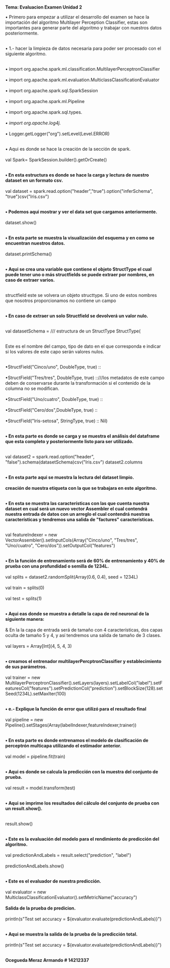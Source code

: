  
  <b><br> Tema: Evaluacion Examen Unidad 2 </b> </br>   

 
 </b>  &bull;  Primero para empezar a utilizar el desarrollo del examen se hace la importación del algoritmo Multilayer Perception Classifier, estas son importantes para generar parte del algoritmo y trabajar con nuestros datos posteriormente. </b></br> 

 <br> </b>&bull;  1.- hacer la limpieza de datos necesaria para poder ser procesado con el siguiente algoritmo. </b></br> 

<br>  &bull; import org.apache.spark.ml.classification.MultilayerPerceptronClassifier</br> 
<br>  &bull; import org.apache.spark.ml.evaluation.MulticlassClassificationEvaluator</br> 
<br>  &bull; import org.apache.spark.sql.SparkSession</br> 
<br>  &bull; import org.apache.spark.ml.Pipeline</br> 
<br>  &bull; import org.apache.spark.sql.types._</br> 
<br>  &bull; import org.apache.log4j._</br> 
<br>  &bull; Logger.getLogger("org").setLevel(Level.ERROR)</br> 

<br> &bull;  Aqui es donde se hace la creación de la sección de spark.</br> 
<br> val Spark= SparkSession.builder().getOrCreate()</br> 

<br><b> &bull; En esta estructura es donde se hace la carga y lectura de nuestro dataset en un formato csv.</br></b> 
<br>val dataset = spark.read.option("header","true").option("inferSchema", "true")csv("Iris.csv")</br>

<b><br> &bull; Podemos aqui mostrar y ver el data set que cargamos anteriormente.</br></b>
<br>dataset.show()</br>

<br><b> &bull; En esta parte se muestra la visualización del esquema y en como se encuentran nuestros datos.</br></b>
<br>dataset.printSchema()</br>

<br> <b>&bull;  Aqui se crea una variable que contiene el objeto StructType el cual puede tener uno o más structfields se puede extraer por nombres, en caso de extraer varios.</br></b>

<br> structfield este se volvera un objeto structtype. Si uno de estos nombres que nosotros proporcionamos no contiene un campo</br>

<br><b> &bull;  En caso de extraer un solo Structfield se devolverá un valor nulo.</br></b>

<br>val datasetSchema =  /// estructura de un StructType
StructType(</br>

 <br>Este es el nombre del campo, tipo de dato en el que corresponda e indicar si los valores de este capo serán valores nulos.</br>

<br> &bull;StructField("Cinco/uno", DoubleType, true) :: </br>
<br> &bull;StructField("Tres/tres", DoubleType, true) ::///los metadatos de este campo deben de conservarse durante la transformación si el contenido de la columna no se modifican.</br>
<br> &bull;StructField("Uno/cuatro", DoubleType, true) ::</br>
<br> &bull;StructField("Cero/dos",DoubleType, true) ::</br>
<br> &bull;StructField("Iris-setosa", StringType, true) :: Nil)</br>

<br><b> &bull;  En esta parte es donde se carga y se muestra el análisis del dataframe que esta completo y posteriormente listo para ser utilizado.</br></b>

<br>val dataset2 = spark.read.option("header", "false").schema(datasetSchema)csv("Iris.csv")
dataset2.columns</br>

<br><b> &bull; En esta parte aqui se muestra la lectura del dataset limpio.</br></b>
<br><b> creación de nuestra etiqueta con la que se trabajara en este algoritmo.</br></b>

 <br><b> &bull;  En esta se muestra las características con las que cuenta nuestra dataset en cual será un nuevo vector Assembler el cual contendrá nuestra entrada de datos con un arreglo el cual contendrá nuestras características y tendremos una salida de "factures" características.</br></b>

 <br>val featureIndexer = new VectorAssembler().setInputCols(Array("Cinco/uno", "Tres/tres", "Uno/cuatro", "Cero/dos")).setOutputCol("features")</br>


<br><b> &bull;  En la función de entrenamiento será de 60% de entrenamiento y 40% de prueba con una profundidad o semilla de 1234L.</br></b>
<br>val splits = dataset2.randomSplit(Array(0.6, 0.4), seed = 1234L)</br>
    <br>val train = splits(0)</br>
    <br>val test = splits(1)</br>

<br><b> &bull; Aqui eas donde se muestra a detalle la capa de red neuronal de la siguiente manera:</br></b>
<br> & En la la capa de entrada será de tamaño con 4 características, dos capas oculta de tamaño 5 y 4, y así tendremos una salida de tamaño de 3 clases.</br>
<br>val layers = Array[Int](4, 5, 4, 3)</br>

<br><b> &bull; creamos el entrenador multilayerPercptronClassifier y establecimiento de sus parámetros.</br></b>
<br>val trainer = new MultilayerPerceptronClassifier().setLayers(layers).setLabelCol("label").setFeaturesCol("features").setPredictionCol("prediction").setBlockSize(128).setSeed(1234L).setMaxIter(100)</br>

<br><b> &bull; e.- Explique la función de error que utilizó para el resultado final</br></b>
<br>val pipeline = new Pipeline().setStages(Array(labelIndexer,featureIndexer,trainer))</br>

<br><b> &bull;  En esta parte es donde entrenamos el modelo de clasificación de perceptrón multicapa utilizando el estimador anterior.</br></b>
<br>val model = pipeline.fit(train)</br>

<br><b> &bull;  Aqui es donde se calcula la predicción con la muestra del conjunto de prueba.</br></b>
<br>val result = model.transform(test)</br>

<br><b> &bull;  Aqui se imprime los resultados del cálculo del conjunto de prueba con un result.show().</br></b>

<br>result.show()</br>

<br><b> &bull;  Este es la evaluación del modelo para el rendimiento de predicción del algoritmo.</br></b>
<br>val predictionAndLabels = result.select("prediction", "label")</br>
<br>predictionAndLabels.show()</br>

<br><b> &bull;  Este es el evaluador de nuestra predicción.</br></b>
<br>val evaluator = new MulticlassClassificationEvaluator().setMetricName("accuracy")</br>
<br><b>Salida de la prueba de predicion.</br></b>
<br>println(s"Test set accuracy = ${evaluator.evaluate(predictionAndLabels)}")</br>

<br><b> &bull;  Aqui se muestra la salida de la prueba de la predicción total.</br></b>
<br>println(s"Test set accuracy = ${evaluator.evaluate(predictionAndLabels)}")</br>


<b><br>  Ocegueda Meraz Armando # 14212337</b> </br>   
